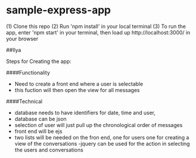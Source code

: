 # sample-express-app

(1) Clone this repo
(2) Run 'npm install' in your local terminal
(3) To run the app, enter 'npm start' in your terminal, then load up http://localhost:3000/ in your browser

##Ilya


Steps for Creating the app:

####Functionality
- Need to create a front end where a user is selectable
- this fuction will then open the view for all messages

####Technical
- database needs to have identifiers for date, time and user,
- database can be json
- selection of user will just pull up the chronological order of messages
- front end will be ejs 
- two lists will be needed on the fron end, one for users one for creating a view of the conversations
-jquery can be used for the action in selecting the users and conversations
